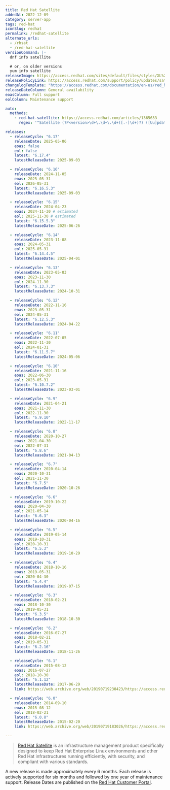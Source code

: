 ```yaml
---
title: Red Hat Satellite
addedAt: 2022-12-09
category: server-app
tags: red-hat
iconSlug: redhat
permalink: /redhat-satellite
alternate_urls:
  - /rhsat
  - /red-hat-satellite
versionCommand: |-
  dnf info satellite

  # or, on older versions
  yum info satellite
releaseImage: https://access.redhat.com/sites/default/files/styles/XL%20-%20Extra%20Large/public/images/satellite_n-2_lifecycle_latest_v2.png
releasePolicyLink: https://access.redhat.com/support/policy/updates/satellite
changelogTemplate: "https://access.redhat.com/documentation/en-us/red_hat_satellite/__RELEASE_CYCLE__/html/release_notes/index"
releaseDateColumn: General availability
eoasColumn: Full support
eolColumn: Maintenance support

auto:
  methods:
    - red-hat-satellite: https://access.redhat.com/articles/1365633
      regex: '^Satellite (?P<version>\d+\.\d+\.\d+([.-]\d+)?) ([Uu]pdate|[Rr]elease)$'

releases:
  - releaseCycle: "6.17"
    releaseDate: 2025-05-06
    eoas: false
    eol: false
    latest: "6.17.4"
    latestReleaseDate: 2025-09-03

  - releaseCycle: "6.16"
    releaseDate: 2024-11-05
    eoas: 2025-05-31
    eol: 2026-05-31
    latest: "6.16.5.3"
    latestReleaseDate: 2025-09-03

  - releaseCycle: "6.15"
    releaseDate: 2024-04-23
    eoas: 2024-11-30 # estimated
    eol: 2025-11-30 # estimated
    latest: "6.15.5.3"
    latestReleaseDate: 2025-06-26

  - releaseCycle: "6.14"
    releaseDate: 2023-11-08
    eoas: 2024-05-31
    eol: 2025-05-31
    latest: "6.14.4.5"
    latestReleaseDate: 2025-04-01

  - releaseCycle: "6.13"
    releaseDate: 2023-05-03
    eoas: 2023-11-30
    eol: 2024-11-30
    latest: "6.13.7.3"
    latestReleaseDate: 2024-10-31

  - releaseCycle: "6.12"
    releaseDate: 2022-11-16
    eoas: 2023-05-31
    eol: 2024-05-31
    latest: "6.12.5.3"
    latestReleaseDate: 2024-04-22

  - releaseCycle: "6.11"
    releaseDate: 2022-07-05
    eoas: 2022-11-30
    eol: 2024-01-31
    latest: "6.11.5.7"
    latestReleaseDate: 2024-05-06

  - releaseCycle: "6.10"
    releaseDate: 2021-11-16
    eoas: 2022-06-30
    eol: 2023-05-31
    latest: "6.10.7.2"
    latestReleaseDate: 2023-03-01

  - releaseCycle: "6.9"
    releaseDate: 2021-04-21
    eoas: 2021-11-30
    eol: 2022-11-30
    latest: "6.9.10"
    latestReleaseDate: 2022-11-17

  - releaseCycle: "6.8"
    releaseDate: 2020-10-27
    eoas: 2021-04-30
    eol: 2022-07-31
    latest: "6.8.6"
    latestReleaseDate: 2021-04-13

  - releaseCycle: "6.7"
    releaseDate: 2020-04-14
    eoas: 2020-10-31
    eol: 2021-11-30
    latest: "6.7.5"
    latestReleaseDate: 2020-10-26

  - releaseCycle: "6.6"
    releaseDate: 2019-10-22
    eoas: 2020-04-30
    eol: 2021-05-14
    latest: "6.6.3"
    latestReleaseDate: 2020-04-16

  - releaseCycle: "6.5"
    releaseDate: 2019-05-14
    eoas: 2019-10-31
    eol: 2020-10-31
    latest: "6.5.3"
    latestReleaseDate: 2019-10-29

  - releaseCycle: "6.4"
    releaseDate: 2018-10-16
    eoas: 2019-05-31
    eol: 2020-04-30
    latest: "6.4.4"
    latestReleaseDate: 2019-07-15

  - releaseCycle: "6.3"
    releaseDate: 2018-02-21
    eoas: 2018-10-30
    eol: 2019-05-31
    latest: "6.3.5"
    latestReleaseDate: 2018-10-30

  - releaseCycle: "6.2"
    releaseDate: 2016-07-27
    eoas: 2018-02-21
    eol: 2019-05-31
    latest: "6.2.16"
    latestReleaseDate: 2018-11-26

  - releaseCycle: "6.1"
    releaseDate: 2015-08-12
    eoas: 2016-07-27
    eol: 2018-10-30
    latest: "6.1.12"
    latestReleaseDate: 2017-06-29
    link: https://web.archive.org/web/20190719230423/https://access.redhat.com/documentation/en-us/red_hat_satellite/6.1/html/release_notes/index

  - releaseCycle: "6.0"
    releaseDate: 2014-09-10
    eoas: 2015-08-12
    eol: 2018-02-21
    latest: "6.0.8"
    latestReleaseDate: 2015-02-20
    link: https://web.archive.org/web/20190719183026/https://access.redhat.com/documentation/en-us/red_hat_satellite/6.0/html/release_notes/index

---
```


> [Red Hat Satellite](https://www.redhat.com/technologies/management/satellite) is an infrastructure
> management product specifically designed to keep Red Hat Enterprise Linux environments and other
> Red Hat infrastructures running efficiently, with security, and compliant with various standards.

A new release is made approximately every 6 months. Each release is actively supported for six
months and followed by one year of maintenance support. Release Dates are published on the
[Red Hat Customer Portal](https://access.redhat.com/articles/1365633).
